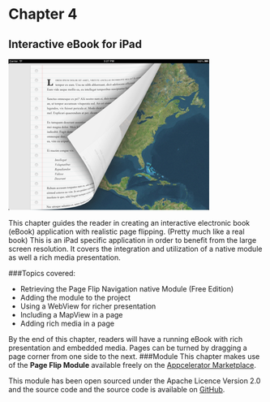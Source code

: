 # Chapter 4
## Interactive eBook for iPad
![Screenshot](../screenshots/app04.png)

This chapter guides the reader in creating an interactive electronic book (eBook) application with realistic page flipping. (Pretty much like a real book) This is an iPad specific application in order to benefit from the large screen resolution. It covers the integration and utilization of a native module as well a rich media presentation.

###Topics covered:
- Retrieving the Page Flip Navigation native Module (Free Edition)
- Adding the module to the project
- Using a WebView for richer presentation
- Including a MapView in a page
- Adding rich media in a page

By the end of this chapter, readers will have a running eBook with rich presentation and embedded media. Pages can be turned by dragging a page corner from one side to the next.
###Module
This chapter makes use of the **Page Flip Module** available freely on the [Appcelerator Marketplace](http://bit.ly/1bykJjd).

This module has been open sourced under the Apache Licence Version 2.0 and the source code and the source code is available on [GitHub](http://bit.ly/1eLGqfo).